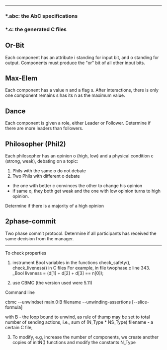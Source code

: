 ----
### *.abc: the AbC specifications
### *.c: the generated C files

## Or-Bit

Each component has an attribute i standing for input bit, and o standing for output. Components must produce the "or" bit of all other input bits.

## Max-Elem
Each component has a value n and a flag s. After interactions, there is only one component remains s has its n as the maximum value.

## Dance
Each component is given a role, either Leader or Follower. Determine if there are more leaders than followers.

## Philosopher (Phil2)
Each philosopher has an opinion o (high, low) and a physical condition c (strong, weak), debating on a topic:
1. Phils with the same o do not debate
2. Two Phils with different o debate
- the one with better c convinces the other to change his opinion
- if same o, they both get weak and the one with low opinion turns to high opinion.

Determine if there is a majority of a high opinion

## 2phase-commit
Two phase commit protocol.
Determine if all participants has received the same decision from the manager.

---
To check properties
1. instrument Bool variables in the functions check_safety(), check_liveness() in C files
For example, in file twophase.c line 343. _Bool liveness = (d[1] + d[2] + d[3]  == n[0]);

2. use CBMC (the version used were 5.11)

Command line

cbmc --unwindset main.0:B filename --unwinding-assertions [--slice-formula]

with B - the loop bound to unwind, as rule of thump may be set to total number of sending actions, i.e., sum of (N_Type * NS_Type)
filename - a certain C file,

3. To modify, e.g, increase the number of components, we create another copies of initN() functions and modify the constants N_Type
